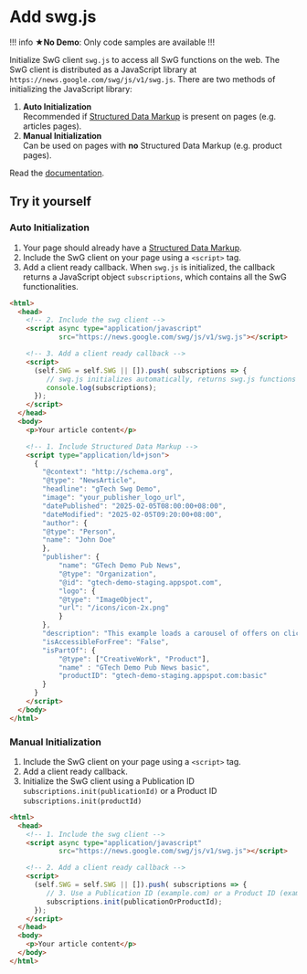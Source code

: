 

# Add swg.js


!!! info ★**No Demo**: Only code samples are available 
!!!

Initialize SwG client `swg.js` to access all SwG functions on the web. The SwG client is distributed as a JavaScript library at `https://news.google.com/swg/js/v1/swg.js`. There are two methods of initializing the JavaScript library:



1. **Auto Initialization** \
Recommended if [Structured Data Markup](https://gtech-demo.appspot.com/html/markup-article-pages.html) is present on pages (e.g. articles pages).
1. **Manual Initialization** \
Can be used on pages with **no** Structured Data Markup (e.g. product pages).

Read the [documentation](https://developers.google.com/news/subscribe/guides/add-swg-js).


## Try it yourself


### Auto Initialization



1. Your page should already have a [Structured Data Markup](https://gtech-demo.appspot.com/html/markup-article-pages.html).
1. Include the SwG client on your page using a `<script>` tag.
1. Add a client ready callback. When `swg.js` is initialized, the callback returns a JavaScript object `subscriptions`, which contains all the SwG functionalities.


```html 
<html>
  <head>
    <!-- 2. Include the swg client -->
    <script async type="application/javascript"
            src="https://news.google.com/swg/js/v1/swg.js"></script>

    <!-- 3. Add a client ready callback -->
    <script>
      (self.SWG = self.SWG || []).push( subscriptions => {
         // swg.js initializes automatically, returns swg.js functions an object.
         console.log(subscriptions);
      });
    </script>
  </head>
  <body>
    <p>Your article content</p>

    <!-- 1. Include Structured Data Markup -->
    <script type="application/ld+json">
      {
        "@context": "http://schema.org",
        "@type": "NewsArticle",
        "headline": "gTech Swg Demo",
        "image": "your_publisher_logo_url",
        "datePublished": "2025-02-05T08:00:00+08:00",
        "dateModified": "2025-02-05T09:20:00+08:00",
        "author": {
        "@type": "Person",
        "name": "John Doe"
        },
        "publisher": {
            "name": "GTech Demo Pub News",
            "@type": "Organization",
            "@id": "gtech-demo-staging.appspot.com",
            "logo": {
            "@type": "ImageObject",
            "url": "/icons/icon-2x.png"
            }
        },
        "description": "This example loads a carousel of offers on click.",
        "isAccessibleForFree": "False",
        "isPartOf": {
            "@type": ["CreativeWork", "Product"],
            "name" : "GTech Demo Pub News basic",
            "productID": "gtech-demo-staging.appspot.com:basic"
        }
      }
    </script>
  </body>
</html>
```



### Manual Initialization



1. Include the SwG client on your page using a `<script>` tag.
1. Add a client ready callback.
1. Initialize the SwG client using a Publication ID `subscriptions.init(publicationId)` or a Product ID `subscriptions.init(productId)`


```html 
<html>
  <head>
    <!-- 1. Include the swg client -->
    <script async type="application/javascript"
            src="https://news.google.com/swg/js/v1/swg.js"></script>

    <!-- 2. Add a client ready callback -->
    <script>
      (self.SWG = self.SWG || []).push( subscriptions => {
         // 3. Use a Publication ID (example.com) or a Product ID (example.com:premium)
         subscriptions.init(publicationOrProductId);
      });
    </script>
  </head>
  <body>
    <p>Your article content</p>
  </body>
</html>
```